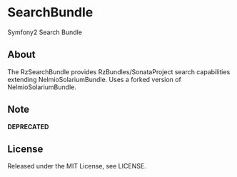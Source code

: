 SearchBundle
============

Symfony2 Search Bundle

## About

The RzSearchBundle provides RzBundles/SonataProject search capabilities extending NelmioSolariumBundle.
Uses a forked version of NelmioSolariumBundle.

## Note

**DEPRECATED**

## License

Released under the MIT License, see LICENSE.
